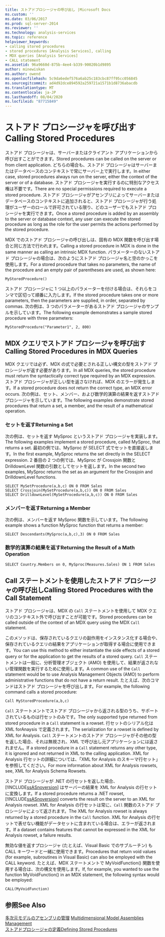 ```yaml
---
title: ストアドプロシージャの呼び出し |Microsoft Docs
ms.custom: ''
ms.date: 03/06/2017
ms.prod: sql-server-2014
ms.reviewer: ''
ms.technology: analysis-services
ms.topic: reference
helpviewer_keywords:
- calling stored procedures
- stored procedures [Analysis Services], calling
- MDX queries [Analysis Services]
- CALL statement
ms.assetid: 96a9660d-875b-4ee4-b339-90020b1d9895
author: minewiskan
ms.author: owend
ms.openlocfilehash: 5c9da6edef576a6ab25c183cbc87ff95cc056845
ms.sourcegitcommit: ad4d92dce894592a259721a1571b1d8736abacdb
ms.translationtype: MT
ms.contentlocale: ja-JP
ms.lasthandoff: 08/04/2020
ms.locfileid: "87715849"
---
```

# <a name="calling-stored-procedures"></a><span data-ttu-id="65fd4-102">ストアド プロシージャを呼び出す</span><span class="sxs-lookup"><span data-stu-id="65fd4-102">Calling Stored Procedures</span></span>
  <span data-ttu-id="65fd4-103">ストアド プロシージャは、サーバーまたはクライアント アプリケーションから呼び出すことができます。</span><span class="sxs-lookup"><span data-stu-id="65fd4-103">Stored procedures can be called on the server or from client application.</span></span> <span data-ttu-id="65fd4-104">どちらの場合も、ストアド プロシージャはサーバーまたはデータベースのコンテキストで常にサーバー上で実行します。</span><span class="sxs-lookup"><span data-stu-id="65fd4-104">In either case, stored procedures always run on the server, either the context of the server or of a database.</span></span> <span data-ttu-id="65fd4-105">ストアド プロシージャを実行するのに特別なアクセス権は不要です。</span><span class="sxs-lookup"><span data-stu-id="65fd4-105">There are no special permissions required to execute a stored procedure.</span></span> <span data-ttu-id="65fd4-106">ストアド プロシージャがアセンブリによってサーバーまたはデータベースのコンテキストに追加されると、ストアド プロシージャが行う処理がユーザーのロールで許可されている限り、どのユーザーでもストアド プロシージャを実行できます。</span><span class="sxs-lookup"><span data-stu-id="65fd4-106">Once a stored procedure is added by an assembly to the server or database context, any user can execute the stored procedure as long as the role for the user permits the actions performed by the stored procedure.</span></span>  
  
 <span data-ttu-id="65fd4-107">MDX でのストアド プロシージャの呼び出しは、固有の MDX 関数を呼び出す場合と同じ方法で行われます。</span><span class="sxs-lookup"><span data-stu-id="65fd4-107">Calling a stored procedure in MDX is done in the same manner as calling an intrinsic MDX function.</span></span> <span data-ttu-id="65fd4-108">パラメーターのないストアド プロシージャの場合は、次のようにストアド プロシージャ名と空のかっこを使用します。</span><span class="sxs-lookup"><span data-stu-id="65fd4-108">For a stored procedure that takes no parameters, the name of the procedure and an empty pair of parentheses are used, as shown here:</span></span>  
  
```  
MyStoredProcedure()  
```  
  
 <span data-ttu-id="65fd4-109">ストアド プロシージャに 1 つ以上のパラメーターを付ける場合は、それらをコンマで区切って順番に入力します。</span><span class="sxs-lookup"><span data-stu-id="65fd4-109">If the stored procedure takes one or more parameters, then the parameters are supplied, in order, separated by commas.</span></span> <span data-ttu-id="65fd4-110">次の例は、3 つのパラメーターがあるストアド プロシージャのサンプルを示しています。</span><span class="sxs-lookup"><span data-stu-id="65fd4-110">The following example demonstrates a sample stored procedure with three parameters:</span></span>  
  
```  
MyStoredProcedure("Parameter1", 2, 800)  
```  
  
## <a name="calling-stored-procedures-in-mdx-queries"></a><span data-ttu-id="65fd4-111">MDX クエリでストアド プロシージャを呼び出す</span><span class="sxs-lookup"><span data-stu-id="65fd4-111">Calling Stored Procedures in MDX Queries</span></span>  
 <span data-ttu-id="65fd4-112">MDX クエリでは必ず、MDX の式で必要とされる正しい構文の型をストアド プロシージャが返す必要があります。</span><span class="sxs-lookup"><span data-stu-id="65fd4-112">In all MDX queries, the stored procedure must return the syntactically correct type required by an MDX expression.</span></span> <span data-ttu-id="65fd4-113">ストアド プロシージャが正しい型を返さなければ、MDX のエラーが発生します。</span><span class="sxs-lookup"><span data-stu-id="65fd4-113">If a stored procedure does not return the correct type, an MDX error occurs.</span></span> <span data-ttu-id="65fd4-114">次の例は、セット、メンバー、および数学的演算の結果を返すストアド プロシージャを示しています。</span><span class="sxs-lookup"><span data-stu-id="65fd4-114">The following examples demonstrate stored procedures that return a set, a member, and the result of a mathematical operation.</span></span>  
  
### <a name="returning-a-set"></a><span data-ttu-id="65fd4-115">セットを返す</span><span class="sxs-lookup"><span data-stu-id="65fd4-115">Returning a Set</span></span>  
 <span data-ttu-id="65fd4-116">次の例は、セットを返す MySproc というストアド プロシージャを実装します。</span><span class="sxs-lookup"><span data-stu-id="65fd4-116">The following examples implement a stored procedure, called MySproc, that returns a set.</span></span> <span data-ttu-id="65fd4-117">最初の例では、MySproc が SELECT 式でセットを直接返します。</span><span class="sxs-lookup"><span data-stu-id="65fd4-117">In the first example, MySproc returns the set directly in the SELECT expression.</span></span> <span data-ttu-id="65fd4-118">2 番目の 2 つの例では、MySproc が Crossjoin 関数と DrilldownLevel 関数の引数としてセットを返します。</span><span class="sxs-lookup"><span data-stu-id="65fd4-118">In the second two examples, MySproc returns the set as an argument for the Crossjoin and DrilldownLevel functions.</span></span>  
  
```  
SELECT MySetProcedure(a,b,c) ON 0 FROM Sales  
SELECT Crossjoin(MySetProcedure(a,b,c)) ON 0 FROM Sales  
SELECT DrilldownLevel(MySetProcedure(a,b,c)) ON 0 FROM Sales  
```  
  
### <a name="returning-a-member"></a><span data-ttu-id="65fd4-119">メンバーを返す</span><span class="sxs-lookup"><span data-stu-id="65fd4-119">Returning a Member</span></span>  
 <span data-ttu-id="65fd4-120">次の例は、メンバーを返す MySproc 関数を示しています。</span><span class="sxs-lookup"><span data-stu-id="65fd4-120">The following example shows a function MySproc function that returns a member:</span></span>  
  
```  
SELECT Descendants(MySproc(a,b,c),3) ON 0 FROM Sales  
```  
  
### <a name="returning-the-result-of-a-math-operation"></a><span data-ttu-id="65fd4-121">数学的演算の結果を返す</span><span class="sxs-lookup"><span data-stu-id="65fd4-121">Returning the Result of a Math Operation</span></span>  
  
```  
SELECT Country.Members on 0, MySproc(Measures.Sales) ON 1 FROM Sales  
```  
  
## <a name="calling-stored-procedures-with-the-call-statement"></a><span data-ttu-id="65fd4-122">Call ステートメントを使用したストアド プロシージャの呼び出し</span><span class="sxs-lookup"><span data-stu-id="65fd4-122">Calling Stored Procedures with the Call Statement</span></span>  
 <span data-ttu-id="65fd4-123">ストアド プロシージャは、MDX の `Call` ステートメントを使用して MDX クエリのコンテキスト外で呼び出すことが可能です。</span><span class="sxs-lookup"><span data-stu-id="65fd4-123">Stored procedures can be called outside of the context of an MDX query using the MDX `Call` statement.</span></span>  
  
 <span data-ttu-id="65fd4-124">このメソッドは、保存されているクエリの副作用をインスタンス化する場合や、保存されているクエリの結果をアプリケーションが取得する場合に使用できます。</span><span class="sxs-lookup"><span data-stu-id="65fd4-124">You can use this method to either instantiate the side effects of a stored query or for the application to get the results of a stored query.</span></span> <span data-ttu-id="65fd4-125">`Call` ステートメントは一般に、分析管理オブジェクト (AMO) を使用して、結果が返されない管理関数を実行するために使用します。</span><span class="sxs-lookup"><span data-stu-id="65fd4-125">A common use of the `Call` statement would be to use Analysis Management Objects (AMO) to perform administrative functions that do not have a return result.</span></span> <span data-ttu-id="65fd4-126">たとえば、次のコマンドはストアド プロシージャを呼び出します。</span><span class="sxs-lookup"><span data-stu-id="65fd4-126">For example, the following command calls a stored procedure:</span></span>  
  
```  
Call MyStoredProcedure(a,b,c)  
```  
  
 <span data-ttu-id="65fd4-127">`Call` ステートメントでストアド プロシージャから返される型のうち、サポートされているものは行セットのみです。</span><span class="sxs-lookup"><span data-stu-id="65fd4-127">The only supported type returned from stored procedure in a `Call` statement is a rowset.</span></span> <span data-ttu-id="65fd4-128">行セットのシリアル化は XML forAnaysis で定義されます。</span><span class="sxs-lookup"><span data-stu-id="65fd4-128">The serialization for a rowset is defined by XML for Analysis.</span></span> <span data-ttu-id="65fd4-129">`Call` ステートメントのストアド プロシージャがその他の型を返した場合、それは無視され、XML で呼び出し元アプリケーションには返されません。</span><span class="sxs-lookup"><span data-stu-id="65fd4-129">If a stored procedure in a `Call` statement returns any other type, it is ignored and not returned in XML to the calling application.</span></span> <span data-ttu-id="65fd4-130">XML for Analysis 行セットの詳細については、「XML for Analysis のスキーマ行セット｣を参照してください。</span><span class="sxs-lookup"><span data-stu-id="65fd4-130">For more information about XML for Analysis rowsets, see, XML for Analysis Schema Rowsets.</span></span>  
  
 <span data-ttu-id="65fd4-131">ストアド プロシージャが .NET の行セットを返した場合、[!INCLUDE[ssASnoversion](../../includes/ssasnoversion-md.md)] はサーバーの結果を XML for Analysis の行セットに変換します。</span><span class="sxs-lookup"><span data-stu-id="65fd4-131">If a stored procedure returns a .NET rowset, [!INCLUDE[ssASnoversion](../../includes/ssasnoversion-md.md)] converts the result on the server to an XML for Analysis rowset.</span></span> <span data-ttu-id="65fd4-132">XML for Analysis の行セットは常に、`Call` 関数のストアド プロシージャによって返されます。</span><span class="sxs-lookup"><span data-stu-id="65fd4-132">The XML for Analysis rowset is always returned by a stored procedure in the `Call` function.</span></span> <span data-ttu-id="65fd4-133">XML for Analysis の行セットで表せない機能がデータセットに含まれている場合は、エラーが返されます。</span><span class="sxs-lookup"><span data-stu-id="65fd4-133">If a dataset contains features that cannot be expressed in the XML for Analysis rowset, a failure results.</span></span>  
  
 <span data-ttu-id="65fd4-134">無効な値を返すプロシージャ (たとえば、Visual Basic でのサブルーチン) も CALL キーワードと一緒に使用できます。</span><span class="sxs-lookup"><span data-stu-id="65fd4-134">Procedures that return void values (for example, subroutines in Visual Basic) can also be employed with the CALL keyword.</span></span> <span data-ttu-id="65fd4-135">たとえば、MDX ステートメントで MyVoidFunction() 関数を使用する場合は、次の構文を使用します。</span><span class="sxs-lookup"><span data-stu-id="65fd4-135">If, for example, you wanted to use the function MyVoidFunction() in an MDX statement, the following syntax would be employed:</span></span>  
  
```  
CALL(MyVoidFunction)  
```  
  
## <a name="see-also"></a><span data-ttu-id="65fd4-136">参照</span><span class="sxs-lookup"><span data-stu-id="65fd4-136">See Also</span></span>  
 <span data-ttu-id="65fd4-137">[多次元モデルのアセンブリの管理](../multidimensional-models/multidimensional-model-assemblies-management.md) </span><span class="sxs-lookup"><span data-stu-id="65fd4-137">[Multidimensional Model Assemblies Management](../multidimensional-models/multidimensional-model-assemblies-management.md) </span></span>  
 [<span data-ttu-id="65fd4-138">ストアドプロシージャの定義</span><span class="sxs-lookup"><span data-stu-id="65fd4-138">Defining Stored Procedures</span></span>](../multidimensional-models-extending-olap-stored-procedures/defining-stored-procedures.md)  
  
  
